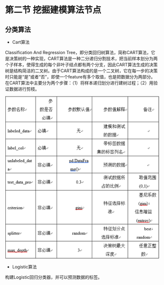 # 第二节   挖掘建模算法节点

## 分类算法

* Cart算法

Classification And Regression Tree，即分类回归树算法，简称CART算法，它是决策树的一种实现，CART算法是一种二分递归分割技术，把当前样本划分为两个子样本，使得生成的每个非叶子结点都有两个分支，因此CART算法生成的决策树是结构简洁的二叉树。由于CART算法构成的是一个二叉树，它在每一步的决策时只能是“是”或者“否”，即使一个feature有多个取值，也是把数据分为两部分。在CART算法中主要分为两个步骤：（1）将样本递归划分进行建树过程；（2）用验证数据进行剪枝。

![](/assets/Cart算法.png)

* Logistic算法

构建Logistic回归分类器，并可以预测数据的标签。

